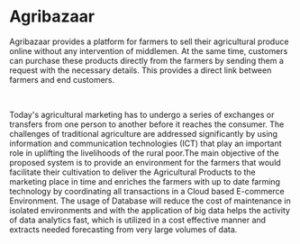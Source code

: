 # Agribazaar

Agribazaar provides a platform for farmers to sell their agricultural produce online without any intervention of middlemen. At the same time, customers can purchase these products directly from the farmers by sending them a request with the necessary details. This provides a direct link between farmers and end customers.

<br />

Today's agricultural marketing has to undergo a series of exchanges or transfers from one person
to another before it reaches the consumer. The challenges of traditional agriculture are addressed
significantly by using information and communication technologies (ICT) that play an important
role in uplifting the livelihoods of the rural poor.The main objective of the proposed system is to
provide an environment for the farmers that would facilitate their cultivation to deliver the
Agricultural Products to the marketing place in time and enriches the farmers with up to date
farming technology by coordinating all transactions in a Cloud based E-commerce Environment.
The usage of Database will reduce the cost of maintenance in isolated environments and with the
application of big data helps the activity of data analytics fast, which is utilized in a cost effective
manner and extracts needed forecasting from very large volumes of data.
